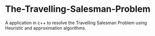 # The-Travelling-Salesman-Problem
A application in c++ to resolve the Travelling Salesman Problem using Heuristic and approximation algorithms.
